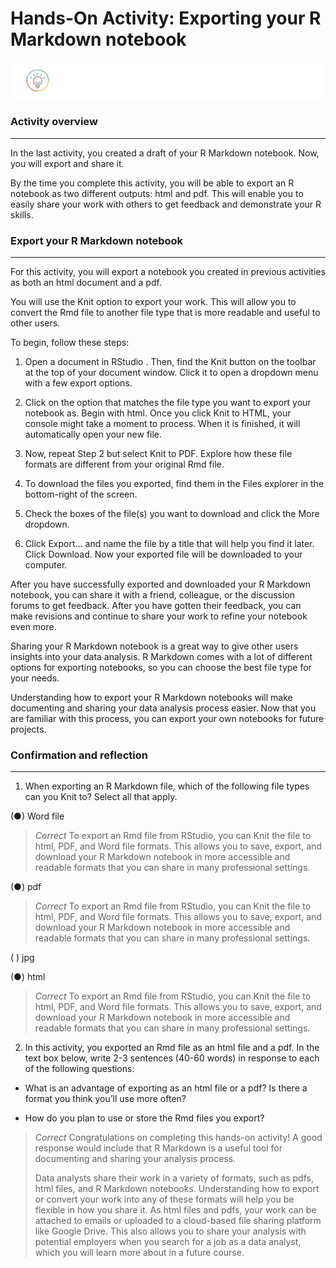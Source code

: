 # Hands-On Activity: Exporting your R Markdown notebook   

![alt text](https://github.com/paulohl/Data_Analysis_R_Programming/blob/main/img/lightbulb-HandsOn.png)


### Activity overview
____________________    


In the last activity, you created a draft of your R Markdown notebook. Now, you will export and share it. 

By the time you complete this activity, you will be able to export an R notebook as two different outputs: html and pdf. This will enable you to easily share your work with others to get feedback and demonstrate your R skills.

### Export your R Markdown notebook
___________________________________    


For this activity, you will export a notebook you created in previous activities as both an html document and a pdf. 

You will use the Knit option to export your work. This will allow you to convert the Rmd file to another file type that is more readable and useful to other users. 

To begin, follow these steps:

1. Open a document in 
RStudio
. Then, find the Knit button on the toolbar at the top of your document window. Click it to open a dropdown menu with a few export options. 

2. Click on the option that matches the file type you want to export your notebook as. Begin with html. Once you click Knit to HTML, your console might take a moment to process. When it is finished, it will automatically open your new file. 



3. Now, repeat Step 2 but select Knit to PDF. Explore how these file formats are different from your original Rmd file.

4. To download the files you exported, find them in the Files explorer in the bottom-right of the screen.

5. Check the boxes of the file(s) you want to download and click the More dropdown.



6. Click Export… and name the file by a title that will help you find it later. Click Download. Now your exported file will be downloaded to your computer.



After you have successfully exported and downloaded your R Markdown notebook, you can share it with a friend, colleague, or the discussion forums to get feedback. After you have gotten their feedback, you can make revisions and continue to share your work to refine your notebook even more. 

Sharing your R Markdown notebook is a great way to give other users insights into your data analysis. R Markdown comes with a lot of different options for exporting notebooks, so you can choose the best file type for your needs.

Understanding how to export your R Markdown notebooks will make documenting and sharing your data analysis process easier. Now that you are familiar with this process, you can export your own notebooks for future projects.


### Confirmation and reflection
_______________________________    


1. When exporting an R Markdown file, which of the following file types can you Knit to? Select all that apply.

(●) Word file

> *Correct*
> To export an Rmd file from RStudio, you can Knit the file to html, PDF, and Word file formats. This allows you to save, export, and download your R Markdown notebook in more accessible and readable formats that you can share in many professional settings.

(●) pdf

> *Correct*
> To export an Rmd file from RStudio, you can Knit the file to html, PDF, and Word file formats. This allows you to save, export, and download your R Markdown notebook in more accessible and readable formats that you can share in many professional settings.

( ) jpg

(●) html

> *Correct*
>  To export an Rmd file from RStudio, you can Knit the file to html, PDF, and Word file formats. This allows you to save, export, and download your R Markdown notebook in more accessible and readable formats that you can share in many professional settings.

2. In this activity, you exported an Rmd file as an html file and a pdf. In the text box below, write 2-3 sentences (40-60 words) in response to each of the following questions:

* What is an advantage of exporting as an html file or a pdf? Is there a format you think you’ll use more often? 

* How do you plan to use or store the Rmd files you export?

> *Correct*
>  Congratulations on completing this hands-on activity! A good response would include that R Markdown is a useful tool for documenting and sharing your analysis process. 
> 
> Data analysts share their work in a variety of formats, such as pdfs, html files, and R Markdown notebooks. Understanding how to export or convert your work into any of these
> formats will help you be flexible in how you share it. As html files and pdfs, your work can be attached to emails or uploaded to a cloud-based file sharing platform like Google
> Drive. This also allows you to share your analysis with potential employers when you search for a job as a data analyst, which you will learn more about in a future course.
    




